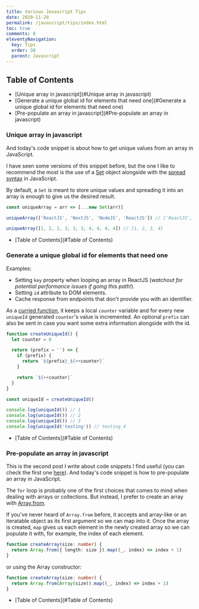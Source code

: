 ```yaml
---
title: Various Javascript Tips
date: 2020-11-20
permalink: /javascript/tips/index.html
toc: true
comments: 0
eleventyNavigation:
  key: Tips
  order: 30
  parent: Javascript
---
```


## Table of Contents
- [Unique array in javascript](#Unique array in javascript)
- [Generate a unique global id for elements that need one](#Generate a unique global id for elements that need one)
- [Pre-populate an array in javascript](#Pre-populate an array in javascript)

### Unique array in javascript

And today's code snippet is about how to get unique values from an array in JavaScript.

I have seen some versions of this snippet before, but the one I like to recommend the most is the use of a [Set](https://developer.mozilla.org/en-US/docs/Web/JavaScript/Reference/Global_Objects/Set) object alongside with the [spread syntax](https://developer.mozilla.org/en-US/docs/Web/JavaScript/Reference/Operators/Spread_syntax) in JavaScript.

By default, a `Set` is meant to store unique values and spreading it into an array is enough to give us the desired result.


```ts
const uniqueArray = arr => [...new Set(arr)]

uniqueArray(['ReactJS', 'NextJS', 'NodeJS', 'ReactJS']) // ['ReactJS', 'NextJS', 'NodeJS']

uniqueArray([1, 2, 2, 3, 3, 3, 4, 4, 4, 4]) // [1, 2, 3, 4]
```

- [Table of Contents](#Table of Contents)

### Generate a unique global id for elements that need one

Examples:

- Setting `key` property when looping an array in ReactJS (_watchout for potential performance issues if going this path!_).
- Setting `id` attribute to DOM elements.
- Cache response from endpoints that don't provide you with an identifier.

As a [curried function](https://en.wikipedia.org/wiki/Currying), it keeps a local `counter` variable and for every new `uniqueId` generated `counter`'s value is incremented.
An optional `prefix` can also be sent in case you want some extra information alongside with the id.


```js
function createUniqueId() {
  let counter = 0

  return (prefix = '') => {
    if (prefix) {
      return `${prefix}_${++counter}`
    }

    return `${++counter}`
  }
}

const uniqueId = createUniqueId()

console.log(uniqueId()) // 1
console.log(uniqueId()) // 2
console.log(uniqueId()) // 3
console.log(uniqueId('testing')) // testing_4
```

- [Table of Contents](#Table of Contents)


### Pre-populate an array in javascript

This is the second post I write about code snippets I find useful (you can check the first one [here](/blog/code-snippets-uniqueid)).
And today's code snippet is how to pre-populate an array in JavaScript.

The `for` loop is probably one of the first choices that comes to mind when dealing with arrays or collections.
But instead, I prefer to create an array with [Array.from](https://developer.mozilla.org/en-US/docs/Web/JavaScript/Reference/Global_Objects/Array/from).

If you've never heard of `Array.from` before, it accepts and array-like or an iteratable object as its first argument so we can map into it.
Once the array is created, `map` gives us each element in the newly created array so we can populate it with, for example, the index of each element.


```ts
function createArray(size: number) {
  return Array.from({ length: size }).map((_, index) => index + 1)
}
```

or using the Array constructor:


```ts
function createArray(size: number) {
  return Array.from(Array(size)).map((_, index) => index + 1)
}
```

- [Table of Contents](#Table of Contents)
